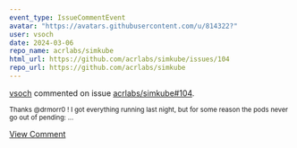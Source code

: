 ```yaml
---
event_type: IssueCommentEvent
avatar: "https://avatars.githubusercontent.com/u/814322?"
user: vsoch
date: 2024-03-06
repo_name: acrlabs/simkube
html_url: https://github.com/acrlabs/simkube/issues/104
repo_url: https://github.com/acrlabs/simkube
---
```


<a href='https://github.com/vsoch' target='_blank'>vsoch</a> commented on issue <a href='https://github.com/acrlabs/simkube/issues/104' target='_blank'>acrlabs/simkube#104</a>.

<small>Thanks @drmorr0 ! I got everything running last night, but for some reason the pods never go out of pending:...</small>

<a href='https://github.com/acrlabs/simkube/issues/104' target='_blank'>View Comment</a>